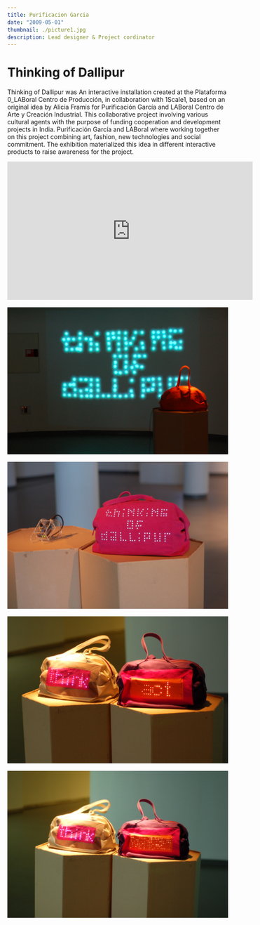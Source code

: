 ```yaml
---
title: Purificacion Garcia
date: "2009-05-01"
thumbnail: ./picture1.jpg
description: Lead designer & Project cordinator
---
```



# Thinking of Dallipur

Thinking of Dallipur was An interactive installation created at the Plataforma 0_LABoral Centro de Producción, in collaboration with 1Scale1, based on an original idea by Alicia Framis for Purificación García and LABoral Centro de Arte y Creación Industrial.
This collaborative project involving various cultural agents with the purpose of funding cooperation and development projects in India. Purificación García and LABoral where working together on this project combining art, fashion, new technologies and social commitment.
The exhibition materialized this idea in different interactive products to raise awareness for the project.

<iframe width="560" height="315" src="https://www.youtube.com/embed/Tzfo7mQc5iM" frameborder="0" allow="accelerometer; autoplay; clipboard-write; encrypted-media; gyroscope; picture-in-picture" allowfullscreen></iframe>

![Title](./picture2.jpg)

![Title](./picture3.jpg)

![Title](./picture4.jpg)

![Title](./picture5.jpg)






